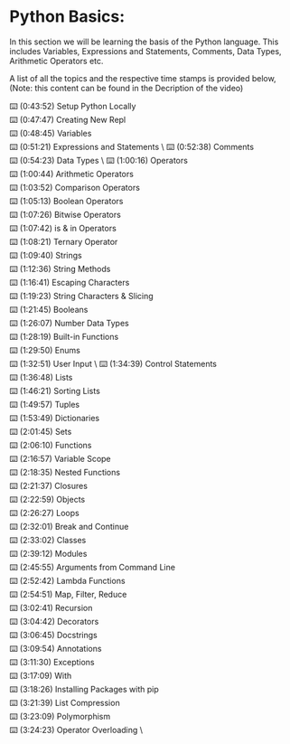 # Python Basics:

In this section we will be learning the basis of the Python language. This includes Variables, Expressions and Statements, Comments, Data Types, Arithmetic Operators etc.

A list of all the topics and the respective time stamps is provided below, 
(Note: this content can be found in the Decription of the video)

⌨️ (0:43:52) Setup Python Locally\
⌨️ (0:47:47) Creating New Repl\
⌨️ (0:48:45) Variables  \
⌨️ (0:51:21) Expressions and Statements  \ 
⌨️ (0:52:38) Comments  \
⌨️ (0:54:23) Data Types \ 
⌨️ (1:00:16) Operators  \
⌨️ (1:00:44) Arithmetic Operators  \
⌨️ (1:03:52) Comparison Operators  \
⌨️ (1:05:13) Boolean Operators  \
⌨️ (1:07:26) Bitwise Operators  \
⌨️ (1:07:42) is & in Operators  \
⌨️ (1:08:21) Ternary Operator  \
⌨️ (1:09:40) Strings  \
⌨️ (1:12:36) String Methods  \
⌨️ (1:16:41) Escaping Characters  \
⌨️ (1:19:23) String Characters & Slicing  \
⌨️ (1:21:45) Booleans  \
⌨️ (1:26:07) Number Data Types  \
⌨️ (1:28:19) Built-in Functions  \
⌨️ (1:29:50) Enums  \
⌨️ (1:32:51) User Input \ 
⌨️ (1:34:39) Control Statements  \
⌨️ (1:36:48) Lists  \
⌨️ (1:46:21) Sorting Lists  \
⌨️ (1:49:57) Tuples  \
⌨️ (1:53:49) Dictionaries  \
⌨️ (2:01:45) Sets  \
⌨️ (2:06:10) Functions  \
⌨️ (2:16:57) Variable Scope  \
⌨️ (2:18:35) Nested Functions   \
⌨️ (2:21:37) Closures  \
⌨️ (2:22:59) Objects  \
⌨️ (2:26:27) Loops  \
⌨️ (2:32:01) Break and Continue  \
⌨️ (2:33:02) Classes  \
⌨️ (2:39:12) Modules  \
⌨️ (2:45:55) Arguments from Command Line  \
⌨️ (2:52:42) Lambda Functions  \
⌨️ (2:54:51) Map, Filter, Reduce  \
⌨️ (3:02:41) Recursion   \
⌨️ (3:04:42) Decorators  \
⌨️ (3:06:45) Docstrings  \
⌨️ (3:09:54) Annotations  \
⌨️ (3:11:30) Exceptions   \
⌨️ (3:17:09) With  \
⌨️ (3:18:26) Installing Packages with pip  \
⌨️ (3:21:39) List Compression  \
⌨️ (3:23:09) Polymorphism  \
⌨️ (3:24:23) Operator Overloading  \

